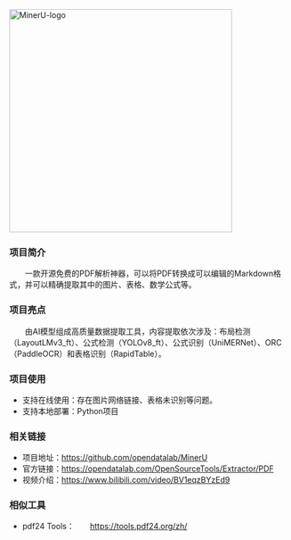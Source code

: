 <img width="400" alt="MinerU-logo" src="https://github.com/user-attachments/assets/183a150f-8ac7-49ae-8508-fe90e2bbac07">

### 项目简介
&emsp;&emsp;一款开源免费的PDF解析神器，可以将PDF转换成可以编辑的Markdown格式，并可以精确提取其中的图片、表格、数学公式等。

### 项目亮点
&emsp;&emsp;由AI模型组成高质量数据提取工具，内容提取依次涉及：布局检测（LayoutLMv3_ft）、公式检测（YOLOv8_ft）、公式识别（UniMERNet）、ORC（PaddleOCR）和表格识别（RapidTable）。
### 项目使用
- 支持在线使用：存在图片网络链接、表格未识别等问题。
- 支持本地部署：Python项目

### 相关链接
- 项目地址：https://github.com/opendatalab/MinerU
- 官方链接：https://opendatalab.com/OpenSourceTools/Extractor/PDF
- 视频介绍：https://www.bilibili.com/video/BV1eqzBYzEd9

### 相似工具
- pdf24 Tools：&emsp;&emsp;https://tools.pdf24.org/zh/